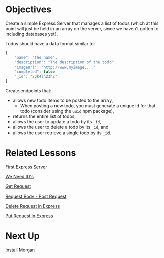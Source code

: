 

# Objectives

Create a simple Express Server that manages a list of todos (which at this point will just be held in an array on the server, since we haven't gotten to including databases yet).

Todos should have a data format similar to:

```jsx
{
    "name": "The name",
    "description": "The description of the todo"
    "imageUrl": "http://www.myimage...."
    "completed": false
    "_id": "23k4lh23h2"
}
```

Create endpoints that:

- allows new todo items to be posted to the array,
    - When posting a new todo, you must generate a unique id for that todo (consider using the `uuid` npm package),
- returns the entire list of todos,
- allows the user to update a todo by its `_id`,
- allows the user to delete a todo by its `_id`, and
- allows the user retrieve a single todo by its `_id`.

# Related Lessons

[First Express Server](https://www.notion.so/First-Express-Server-6f405642d07a401d9f48d76adbbed58c?pvs=21)

[We Need ID's](https://www.notion.so/We-Need-ID-s-a9c82ba30d3e44aea42c045f7d4a9d69?pvs=21)

[Get Request](https://www.notion.so/Get-Request-97bf147de98d440688fea8d3ebbc97e2?pvs=21)

[Request Body - Post Request](https://www.notion.so/Request-Body-Post-Request-09baf6b2a6ab448cbb849df4c66d19f1?pvs=21)

[Delete Request in Express](https://www.notion.so/Delete-Request-in-Express-9ee10f6aadab4702b055380698336bc3?pvs=21)

[Put Request in Express](https://www.notion.so/Put-Request-in-Express-10bdcae7238d40b09cbcd615f179b438?pvs=21)

# Next Up

[Install Morgan](https://www.notion.so/Install-Morgan-c767819158c64ea1a0350cf38727e547?pvs=21)